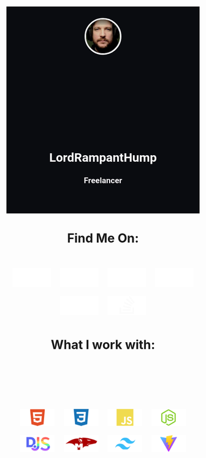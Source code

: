 #

<div align="center" style="background-color:#0a0c10; color:#fff; font-family:Roboto, sans-serif; font-weight:100; padding:30px;">
    <div style="aspect-ratio:1/1; width:min(300px, 90%); position:relative;">
        <img src="https://raw.githubusercontent.com/LordRampantHump/LordRampantHump/master/img/profile.png" style="width: 30%; height: 30%; max-width: 100%; border-radius: 50%; background-size: 100%; border: 3px solid #fff;"></img>
    </div>
    <div style="text-align:center; padding-bottom:10px">
        <h1 style="font-size:2rem;">LordRampantHump</h1>
        <h2 style="color:#f8f6f9;">Freelancer</h2>
        </br>
    </div>
</div>

#

#

<div align="center">
    <div style="text-align:center; padding-bottom:10px">
        <h1 style="font-size:2rem;">Find Me On:</h1>
        </br>  
    </div>
    <a style="color: #0a0c1000; text-decoration: none;" href="https://codepen.io/LordRampantHump/" title="LordRampantHump Codepen">
        <img src="https://raw.githubusercontent.com/LordRampantHump/LordRampantHump/master/img/png/codepen_1.png" alt="Codepen" width="100" height="50" style="padding: 10px;">
    </a>
    <a style="color: #0a0c1000; text-decoration: none;" href="https://www.npmjs.com/settings/lordrampenthump/" title="LordRampantHump NPM JS">
        <img src="https://raw.githubusercontent.com/LordRampantHump/LordRampantHump/master/img/png/npm_1.png" alt="NPM" width="100" height="50" style="padding: 10px;">
    </a>
    <a style="color: #0a0c1000; text-decoration: none;" href="https://github.com/LordRampantHump" title="LordRampantHump Github">
        <img src="https://raw.githubusercontent.com/LordRampantHump/LordRampantHump/master/img/png/github_1.png" alt="GitHub" width="100" height="50" style="padding: 10px;">
    </a>
    <a style="color: #0a0c1000; text-decoration: none;" href="https://discordapp.com/users/692016302830911589" title="LordRampantHump Discord">
        <img src="https://raw.githubusercontent.com/LordRampantHump/LordRampantHump/master/img/png/discordjs_1.png" alt="Discord" width="100" height="50" style="padding: 10px;">
    </a>
    <a style="color: #0a0c1000; text-decoration: none;" href="https://uk.linkedin.com/in/morgan-mcconville" title="LordRampantHump LinkedIn">
        <img src="https://raw.githubusercontent.com/LordRampantHump/LordRampantHump/master/img/png/linkedin_1.png" alt="LinkedIn" width="100" height="50" style="padding: 10px;">
    </a>
    <a style="color: #0a0c1000; text-decoration: none;" href="https://stackoverflow.com/users/8692592" title="LordRampantHump StackOverflow">
        <img src="https://raw.githubusercontent.com/LordRampantHump/LordRampantHump/master/img/png/stackoverflow_1.png" alt="Stack Overflow" width="100" height="50" style="padding: 10px;">
    </a>
</div>

#

#

<div align="center">
    <div style="text-align:center; padding-bottom:100px">
        <h1 style="font-size:2rem;">What I work with:</h1>
    </div>
</br>   
<a>
        <img src="https://raw.githubusercontent.com/LordRampantHump/LordRampantHump/master/img/png/html.png" alt="HTML" width="90" height="45" style="padding: 10px;">
        <img src="https://raw.githubusercontent.com/LordRampantHump/LordRampantHump/master/img/png/css.png" alt="CSS" width="90" height="45" style="padding: 10px;">
        <img src="https://raw.githubusercontent.com/LordRampantHump/LordRampantHump/master/img/png/js.png" alt="Javascript"  width="90" height="45" style="padding: 10px;">
        <img src="https://raw.githubusercontent.com/LordRampantHump/LordRampantHump/master/img/png/node.png" alt="NodeJS" width="90" height="45" style="padding: 10px;">
        <img src="https://raw.githubusercontent.com/LordRampantHump/LordRampantHump/master/img/png/discordjs.png" alt="discordjs"  width="90" height="45" style="padding: 10px;">
        <img src="https://raw.githubusercontent.com/LordRampantHump/LordRampantHump/master/img/png/mongoose.png" alt="Mongoose"  width="90" height="45" style="padding: 10px;">
        <img src="https://raw.githubusercontent.com/LordRampantHump/LordRampantHump/master/img/png/tailwind.png" alt="Tailwind"  width="90" height="45" style="padding: 10px;">
        <img src="https://raw.githubusercontent.com/LordRampantHump/LordRampantHump/master/img/png/vite.png" alt="Vite"  width="90" height="45" style="padding: 10px;">
</a>        
</div>
</br>
